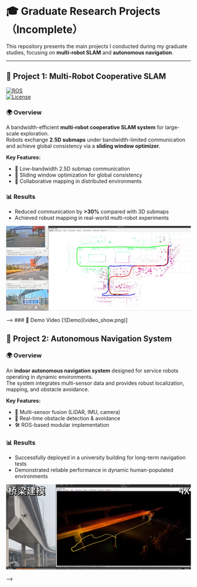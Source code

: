 # 🎓 Graduate Research Projects（Incomplete）

This repository presents the main projects I conducted during my graduate studies, focusing on **multi-robot SLAM** and **autonomous navigation**.  

---

## 🚀 Project 1: Multi-Robot Cooperative SLAM

[![ROS](https://img.shields.io/badge/ROS-noetic-green.svg)]()  
[![License](https://img.shields.io/badge/license-MIT-blue.svg)]()  

### 🌍 Overview
A bandwidth-efficient **multi-robot cooperative SLAM system** for large-scale exploration.  
Robots exchange **2.5D submaps** under bandwidth-limited communication and achieve global consistency via a **sliding window optimizer**.  

**Key Features:**
- 📡 Low-bandwidth 2.5D submap communication  
- 🧭 Sliding window optimization for global consistency  
- 🤝 Collaborative mapping in distributed environments  

### 📊 Results
- Reduced communication by **>30%** compared with 3D submaps  
- Achieved robust mapping in real-world multi-robot experiments  
<p align="center">
  <img src="muilt_map.png" width="600">
</p>-->
### 🎥 Demo Video
[![Demo](video_show.png)]

## 🤖 Project 2: Autonomous Navigation System

### 🌍 Overview
An **indoor autonomous navigation system** designed for service robots operating in dynamic environments.  
The system integrates multi-sensor data and provides robust localization, mapping, and obstacle avoidance.  

**Key Features:**
- 🔎 Multi-sensor fusion (LiDAR, IMU, camera)  
- 🚧 Real-time obstacle detection & avoidance  
- 🛠 ROS-based modular implementation  

### 📊 Results
- Successfully deployed in a university building for long-term navigation tests  
- Demonstrated reliable performance in dynamic human-populated environments  

<p align="center">
  <img src="Bridge_inspection.png" width="600">
</p>-->
